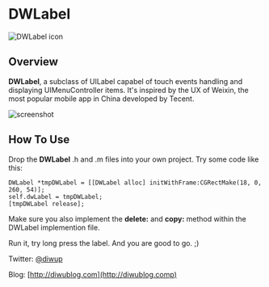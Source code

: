 # DWLabel

![DWLabel icon](http://diwublog.com/wp-content/uploads/2012/02/Icon@2x.png)

## Overview

**DWLabel**, a subclass of UILabel capabel of touch events handling and displaying UIMenuController items. It's inspired by the UX of Weixin, the most popular mobile app in China developed by Tecent.

![screenshot](http://diwublog.com/wp-content/uploads/2012/02/Screen-Shot-2012-02-22-at-8.42.59-PM.png)

## How To Use

Drop the **DWLabel** .h and .m files into your own project. Try some code like this:

    DWLabel *tmpDWLabel = [[DWLabel alloc] initWithFrame:CGRectMake(18, 0, 260, 54)];
    self.dwLabel = tmpDWLabel;
    [tmpDWLabel release];

Make sure you also implement the **delete:** and **copy:** method within the DWLabel implemention file.

Run it, try long press the label. And you are good to go. ;)

Twitter: [@diwup](http://twitter.com/diwup)

Blog: [http://diwublog.com](http://diwublog.comp)
